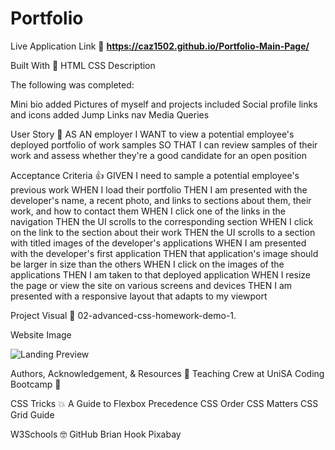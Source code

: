 
# Portfolio

Live Application Link 👀 **https://caz1502.github.io/Portfolio-Main-Page/**


Built With 🧰
HTML
CSS
Description



The following was completed:

 Mini bio added
 Pictures of myself and projects included
 Social profile links and icons added
 Jump Links nav
 Media Queries
 
User Story 📖
AS AN employer I WANT to view a potential employee's deployed portfolio of work samples SO THAT I can review samples of their work and assess whether they're a good candidate for an open position

Acceptance Criteria 👍
GIVEN I need to sample a potential employee's previous work
WHEN I load their portfolio
THEN I am presented with the developer's name, a recent photo, and links to sections about them, their work, and how to contact them
WHEN I click one of the links in the navigation
THEN the UI scrolls to the corresponding section
WHEN I click on the link to the section about their work
THEN the UI scrolls to a section with titled images of the developer's applications
WHEN I am presented with the developer's first application
THEN that application's image should be larger in size than the others
WHEN I click on the images of the applications
THEN I am taken to that deployed application
WHEN I resize the page or view the site on various screens and devices
THEN I am presented with a responsive layout that adapts to my viewport

Project Visual 🤘
02-advanced-css-homework-demo-1.

Website Image

![Landing Preview](./assets/images/landingportfolio.png)



Authors, Acknowledgement, & Resources 🤝
Teaching Crew at UniSA Coding Bootcamp 🎉


CSS Tricks 💥
A Guide to Flexbox
Precedence CSS Order CSS Matters
CSS Grid Guide

W3Schools 🤓
GitHub Brian Hook
Pixabay
